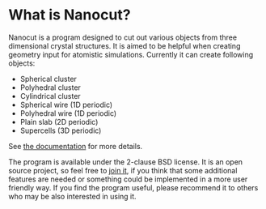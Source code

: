 What is Nanocut?
================

Nanocut is a program designed to cut out various objects from three dimensional
crystal structures. It is aimed to be helpful when creating geometry input for
atomistic simulations. Currently it can create following objects:

* Spherical cluster
* Polyhedral cluster
* Cylindrical cluster
* Spherical wire (1D periodic)
* Polyhedral wire (1D periodic)
* Plain slab (2D periodic)
* Supercells (3D periodic)

See [the documentation](http://aradi.bitbucket.org/nanocut/) for more details.

The program is available under the 2-clause BSD license. It is an open source
project, so feel free to [join it](http://bitbucket.org/aradi/nanocut), if you
think that some additional features are needed or something could be implemented
in a more user friendly way. If you find the program useful, please recommend it
to others who may be also interested in using it.
